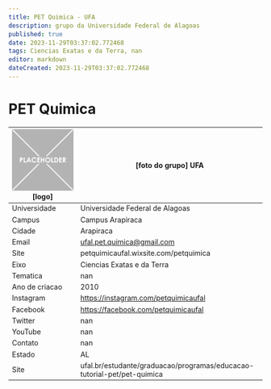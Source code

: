 ```yaml
---
title: PET Quimica - UFA
description: grupo da Universidade Federal de Alagoas
published: true
date: 2023-11-29T03:37:02.772468
tags: Ciencias Exatas e da Terra, nan
editor: markdown
dateCreated: 2023-11-29T03:37:02.772468
---
```


# PET Quimica


| ![placeholder.png](/placeholder.png) [logo] | [foto do grupo] UFA         |
| ------------------------------------------- | ------------------------------------------------- |
| Universidade                                | Universidade Federal de Alagoas      |
| Campus                                      | Campus Arapiraca            |
| Cidade                                      | Arapiraca             |
| Email                                       | ufal.pet.quimica@gmail.com             |
| Site                                        | petquimicaufal.wixsite.com/petquimica              |
| Eixo                                        | Ciencias Exatas e da Terra              |
| Tematica                                    | nan          |
| Ano de criacao                              | 2010        |
| Instagram                                   | https://instagram.com/petquimicaufal         |
| Facebook                                    | https://facebook.com/petquimicaufal          |
| Twitter                                     | nan           |
| YouTube                                     | nan           |
| Contato                                     | nan         |
| Estado                                      |  AL            |
| Site                                        | ufal.br/estudante/graduacao/programas/educacao-tutorial-pet/pet-quimica |
